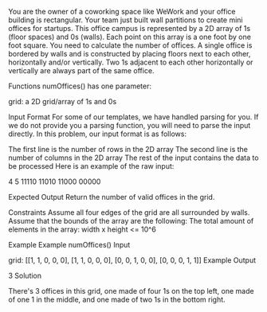 You are the owner of a coworking space like WeWork and your office building is rectangular. Your team just built wall partitions to create mini offices for startups. This office campus is represented by a 2D array of 1s (floor spaces) and 0s (walls). Each point on this array is a one foot by one foot square. You need to calculate the number of offices. A single office is bordered by walls and is constructed by placing floors next to each other, horizontally and/or vertically. Two 1s adjacent to each other horizontally or vertically are always part of the same office.


Functions
numOffices() has one parameter:

grid: a 2D grid/array of 1s and 0s

Input Format
For some of our templates, we have handled parsing for you. If we do not provide you a parsing function, you will need to parse the input directly. In this problem, our input format is as follows:

The first line is the number of rows in the 2D array
The second line is the number of columns in the 2D array
The rest of the input contains the data to be processed
Here is an example of the raw input:

4
5
11110
11010
11000
00000

Expected Output
Return the number of valid offices in the grid.


Constraints
Assume all four edges of the grid are all surrounded by walls.
Assume that the bounds of the array are the following:
The total amount of elements in the array: width x height <= 10^6

Example
Example numOffices() Input

grid: 
	[[1, 1, 0, 0, 0],
	 [1, 1, 0, 0, 0],
	 [0, 0, 1, 0, 0],
	 [0, 0, 0, 1, 1]]
Example Output

3
Solution

There's 3 offices in this grid, one made of four 1s on the top left, one made of one 1 in the middle, and one made of two 1s in the bottom right.
